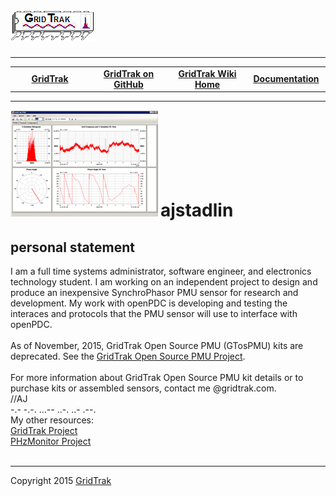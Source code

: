 <html>
<head>
</head>
<body>
<!--HtmlToGmd.Body-->
<div id="NavigationMenu">
<h1><a href="https://github.com/ajstadlin/GridTrak/blob/master/Documentation/wiki/GridTrak_Home.md">
<img src="https://github.com/ajstadlin/GridTrak/blob/master/Documentation/wiki/GridTrak_Logo.png" alt="Open Source SynchroPhasor PMU" /></a></h1>
<hr />
<table style="width: 100%; border-collapse: collapse; border: 0px solid gray;">
<tr>
<td style="width: 25%; text-align:center;"><b><a href="http://www.gridtrak.com">GridTrak</a></b></td>
<td style="width: 25%; text-align:center;"><b><a href="https://github.com/ajstadlin/GridTrak">GridTrak on GitHub</a></b></td>
<td style="width: 25%; text-align:center;"><b><a href="https://github.com/ajstadlin/GridTrak/blob/master/Documentation/wiki/GridTrak_Home.md">GridTrak Wiki Home</a></b></td>
<td style="width: 25%; text-align:center;"><b><a href="https://github.com/ajstadlin/GridTrak/blob/master/Documentation/wiki/GridTrak_Documentation_Home.md">Documentation</a></b></td>
</tr>
</table>
</div>
<hr />
<!--/HtmlToGmd.Body-->
<!-- User avatar -->
<img src="https://github.com/ajstadlin/GridTrak/blob/master/Documentation/wiki/Contributors/ajstadlin.png" alt="ajstadlin" />
<h1 class="user_name" style="display: inline">ajstadlin</h1>
<h2>personal statement</h2>
<div class="WikiContent" id="WikiContentDiv">
<div class="wikidoc">I am a full time systems administrator, software engineer, and electronics technology student.  I am working on an independent project to design and produce an inexpensive SynchroPhasor PMU sensor for research and development.  My work with openPDC is developing and testing the interaces and protocols that the PMU sensor will use to interface with openPDC.<br /><br />As of November, 2015, GridTrak Open Source PMU (GTosPMU) kits are deprecated.  See the <a href="https://github.com/ajstadlin/GridTrak/blob/master/Documentation/wiki/GridTrak_Open_Source_PMU_-GTosPMU-.md" rel="nofollow">GridTrak Open Source PMU Project</a>.  <br /><br />For more information about GridTrak Open Source PMU kit details or to purchase kits or assembled sensors, contact me @gridtrak.com.<br />//AJ</br>
-.- -.-. ...-- ..-. ..- .--. <br />My other resources:<br /><a href="http://wiki.gridtrak.com/wiki/index.php/GridTrak" rel="nofollow">GridTrak Project</a><br /><a href="http://www.gridtrak.com" rel="nofollow">PHzMonitor Project</a><br /><br /></div><div class="ClearBoth"></div> 
</div>

<!--HtmlToGmd.Foot-->
<div id="copyright">
<hr />
Copyright 2015 <a href="http://www.gridtrak.com">GridTrak</a>
</div>
<!--/HtmlToGmd.Foot-->

</body>
</html>

